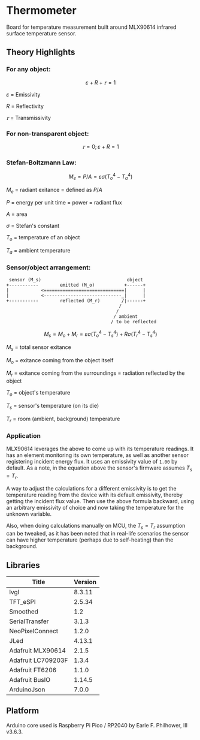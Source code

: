 # Thermometer

Board for temperature measurement built around MLX90614 infrared surface temperature sensor.

## Theory Highlights

### For any object: 

```math
ε + R + 𝜏 = 1
```

$ε$ = Emissivity

$R$ = Reflectivity

$𝜏$ = Transmissivity

### For non-transparent object:

```math
𝜏 = 0; ε + R = 1
```

### Stefan-Boltzmann Law:

```math
M_e = P/A = εσ(T_o^4 - T_a^4)
```

$M_e$ = radiant exitance = defined as $P/A$

$P$ = energy per unit time = power = radiant flux

$A$ = area

$σ$ = Stefan's constant

$T_o$ = temperature of an object

$T_a$ = ambient temperature

### Sensor/object arrangement:

```
 sensor (M_s)                                object
+-----------        emitted (M_o)           +------+
|            <==============================|      |
|            <-----------------------------_|      |
+-----------        reflected (M_r)        /|------+
                                          /
                                         /
                                        / ambient 
                                       / to be reflected									   
```

```math
M_s = M_o + M_r = εσ(T_o^4 - T_s^4) + Rσ(T_r^4 - T_s^4)
```

$M_s$ = total sensor exitance

$M_o$ = exitance coming from the object itself

$M_r$ = exitance coming from the surroundings = radiation reflected by the object

$T_o$ = object's temperature

$T_s$ = sensor's temperature (on its die)

$T_r$ = room (ambient, background) temperature

### Application

MLX90614 leverages the above to come up with its temperature readings. It has an element monitoring its own 
temperature, as well as another sensor registering incident energy flux. It uses an emissivity value of `1.00` 
by default. As a note, in the equation above the sensor's firmware assumes $T_s = T_r$.

A way to adjust the calculations for a different emissivity is to get the temperature reading from the device with
its default emissivity, thereby getting the incident flux value. Then use the above formula backward, using an arbitrary
emissivity of choice and now taking the temperature for the unknown variable.

Also, when doing calculations manually on MCU, the $T_s = T_r$ assumption can be tweaked, as it has been noted that 
in real-life scenarios the sensor can have higher temperature (perhaps due to self-heating) than the background.

## Libraries

| Title              | Version |
|--------------------|---------|
| lvgl               | 8.3.11  |
| TFT_eSPI           | 2.5.34  |
| Smoothed           | 1.2     |
| SerialTransfer     | 3.1.3   |
| NeoPixelConnect    | 1.2.0   |
| JLed               | 4.13.1  |
| Adafruit MLX90614  | 2.1.5   |
| Adafruit LC709203F | 1.3.4   |
| Adafruit FT6206    | 1.1.0   |
| Adafruit BusIO     | 1.14.5  |
| ArduinoJson        | 7.0.0   |

## Platform

Arduino core used is Raspberry Pi Pico / RP2040 by Earle F. Philhower, III v3.6.3.
